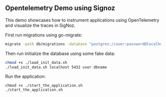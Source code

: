 ## Opentelemetry Demo using Signoz

This demo showcases how to instrument applications using OpenTelemetry and visualize the traces in SigNoz.

First run migrations using go-migrate:

```bash
migrate -path db/migrations -database "postgres://user:password@localhost:5432/dbname?sslmode=disable" up
```

Then run initialize the database using some fake data:

```bash
chmod +x ./load_init_data.sh
./load_init_data.sh localhost 5432 user dbname
```

Run the application:

```
chmod +x ./start_the_application.sh
./start_the_application.sh
```